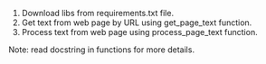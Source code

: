 1. Download libs from requirements.txt file.
2. Get text from web page by URL using get_page_text function.
3. Process text from web page using process_page_text function.

Note: read docstring in functions for more details.